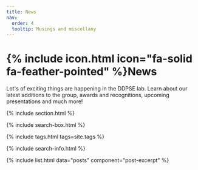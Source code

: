 ```yaml
---
title: News
nav:
  order: 4
  tooltip: Musings and miscellany
---
```


# {% include icon.html icon="fa-solid fa-feather-pointed" %}News

Lot's of exciting things are happening in the DDPSE lab. Learn about our latest additions to the group, awards and recognitions, upcoming presentations and much more!

{% include section.html %}

{% include search-box.html %}

{% include tags.html tags=site.tags %}

{% include search-info.html %}

{% include list.html data="posts" component="post-excerpt" %}
